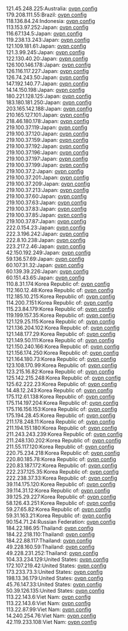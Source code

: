 121.45.248.225:Australia: [ovpn config](vpn/121_45_248_225.ovpn)  
179.208.111.55:Brazil: [ovpn config](vpn/179_208_111_55.ovpn)  
118.136.84.24:Indonesia: [ovpn config](vpn/118_136_84_24.ovpn)  
113.153.97.252:Japan: [ovpn config](vpn/113_153_97_252.ovpn)  
116.67.134.5:Japan: [ovpn config](vpn/116_67_134_5.ovpn)  
119.238.13.243:Japan: [ovpn config](vpn/119_238_13_243.ovpn)  
121.109.181.61:Japan: [ovpn config](vpn/121_109_181_61.ovpn)  
121.3.99.245:Japan: [ovpn config](vpn/121_3_99_245.ovpn)  
122.130.40.20:Japan: [ovpn config](vpn/122_130_40_20.ovpn)  
126.100.146.178:Japan: [ovpn config](vpn/126_100_146_178.ovpn)  
126.116.117.227:Japan: [ovpn config](vpn/126_116_117_227.ovpn)  
126.74.243.50:Japan: [ovpn config](vpn/126_74_243_50.ovpn)  
147.192.140.77:Japan: [ovpn config](vpn/147_192_140_77.ovpn)  
14.14.150.198:Japan: [ovpn config](vpn/14_14_150_198.ovpn)  
180.221.128.125:Japan: [ovpn config](vpn/180_221_128_125.ovpn)  
183.180.181.250:Japan: [ovpn config](vpn/183_180_181_250.ovpn)  
203.165.142.188:Japan: [ovpn config](vpn/203_165_142_188.ovpn)  
210.165.127.101:Japan: [ovpn config](vpn/210_165_127_101.ovpn)  
218.46.180.178:Japan: [ovpn config](vpn/218_46_180_178.ovpn)  
219.100.37.119:Japan: [ovpn config](vpn/219_100_37_119.ovpn)  
219.100.37.120:Japan: [ovpn config](vpn/219_100_37_120.ovpn)  
219.100.37.159:Japan: [ovpn config](vpn/219_100_37_159.ovpn)  
219.100.37.192:Japan: [ovpn config](vpn/219_100_37_192.ovpn)  
219.100.37.196:Japan: [ovpn config](vpn/219_100_37_196.ovpn)  
219.100.37.197:Japan: [ovpn config](vpn/219_100_37_197.ovpn)  
219.100.37.199:Japan: [ovpn config](vpn/219_100_37_199.ovpn)  
219.100.37.2:Japan: [ovpn config](vpn/219_100_37_2.ovpn)  
219.100.37.201:Japan: [ovpn config](vpn/219_100_37_201.ovpn)  
219.100.37.209:Japan: [ovpn config](vpn/219_100_37_209.ovpn)  
219.100.37.213:Japan: [ovpn config](vpn/219_100_37_213.ovpn)  
219.100.37.60:Japan: [ovpn config](vpn/219_100_37_60.ovpn)  
219.100.37.63:Japan: [ovpn config](vpn/219_100_37_63.ovpn)  
219.100.37.83:Japan: [ovpn config](vpn/219_100_37_83.ovpn)  
219.100.37.85:Japan: [ovpn config](vpn/219_100_37_85.ovpn)  
219.100.37.87:Japan: [ovpn config](vpn/219_100_37_87.ovpn)  
222.0.154.23:Japan: [ovpn config](vpn/222_0_154_23.ovpn)  
222.3.196.242:Japan: [ovpn config](vpn/222_3_196_242.ovpn)  
222.8.10.238:Japan: [ovpn config](vpn/222_8_10_238.ovpn)  
223.217.2.46:Japan: [ovpn config](vpn/223_217_2_46.ovpn)  
42.150.192.249:Japan: [ovpn config](vpn/42_150_192_249.ovpn)  
59.136.57.69:Japan: [ovpn config](vpn/59_136_57_69.ovpn)  
60.107.31.32:Japan: [ovpn config](vpn/60_107_31_32.ovpn)  
60.139.39.226:Japan: [ovpn config](vpn/60_139_39_226.ovpn)  
60.151.43.65:Japan: [ovpn config](vpn/60_151_43_65.ovpn)  
110.8.31.174:Korea Republic of: [ovpn config](vpn/110_8_31_174.ovpn)  
112.160.12.48:Korea Republic of: [ovpn config](vpn/112_160_12_48.ovpn)  
112.185.10.215:Korea Republic of: [ovpn config](vpn/112_185_10_215.ovpn)  
114.200.7.151:Korea Republic of: [ovpn config](vpn/114_200_7_151.ovpn)  
115.23.84.179:Korea Republic of: [ovpn config](vpn/115_23_84_179.ovpn)  
119.199.157.35:Korea Republic of: [ovpn config](vpn/119_199_157_35.ovpn)  
121.129.25.115:Korea Republic of: [ovpn config](vpn/121_129_25_115.ovpn)  
121.136.204.102:Korea Republic of: [ovpn config](vpn/121_136_204_102.ovpn)  
121.148.177.29:Korea Republic of: [ovpn config](vpn/121_148_177_29.ovpn)  
121.149.50.111:Korea Republic of: [ovpn config](vpn/121_149_50_111.ovpn)  
121.150.240.166:Korea Republic of: [ovpn config](vpn/121_150_240_166.ovpn)  
121.156.174.250:Korea Republic of: [ovpn config](vpn/121_156_174_250.ovpn)  
121.164.180.73:Korea Republic of: [ovpn config](vpn/121_164_180_73.ovpn)  
123.108.170.99:Korea Republic of: [ovpn config](vpn/123_108_170_99.ovpn)  
123.215.16.82:Korea Republic of: [ovpn config](vpn/123_215_16_82.ovpn)  
125.142.215.248:Korea Republic of: [ovpn config](vpn/125_142_215_248.ovpn)  
125.62.222.23:Korea Republic of: [ovpn config](vpn/125_62_222_23.ovpn)  
14.48.12.243:Korea Republic of: [ovpn config](vpn/14_48_12_243.ovpn)  
175.112.61.138:Korea Republic of: [ovpn config](vpn/175_112_61_138.ovpn)  
175.114.197.204:Korea Republic of: [ovpn config](vpn/175_114_197_204.ovpn)  
175.116.156.153:Korea Republic of: [ovpn config](vpn/175_116_156_153.ovpn)  
175.194.28.45:Korea Republic of: [ovpn config](vpn/175_194_28_45.ovpn)  
211.178.248.11:Korea Republic of: [ovpn config](vpn/211_178_248_11.ovpn)  
211.194.151.180:Korea Republic of: [ovpn config](vpn/211_194_151_180.ovpn)  
211.243.243.239:Korea Republic of: [ovpn config](vpn/211_243_243_239.ovpn)  
211.248.130.202:Korea Republic of: [ovpn config](vpn/211_248_130_202.ovpn)  
211.55.117.120:Korea Republic of: [ovpn config](vpn/211_55_117_120.ovpn)  
220.75.234.218:Korea Republic of: [ovpn config](vpn/220_75_234_218.ovpn)  
220.80.185.78:Korea Republic of: [ovpn config](vpn/220_80_185_78.ovpn)  
220.83.187.172:Korea Republic of: [ovpn config](vpn/220_83_187_172.ovpn)  
222.237.125.35:Korea Republic of: [ovpn config](vpn/222_237_125_35.ovpn)  
222.238.37.33:Korea Republic of: [ovpn config](vpn/222_238_37_33.ovpn)  
39.114.175.120:Korea Republic of: [ovpn config](vpn/39_114_175_120.ovpn)  
39.114.31.12:Korea Republic of: [ovpn config](vpn/39_114_31_12.ovpn)  
39.125.29.227:Korea Republic of: [ovpn config](vpn/39_125_29_227.ovpn)  
58.126.43.251:Korea Republic of: [ovpn config](vpn/58_126_43_251.ovpn)  
59.27.65.82:Korea Republic of: [ovpn config](vpn/59_27_65_82.ovpn)  
59.31.163.21:Korea Republic of: [ovpn config](vpn/59_31_163_21.ovpn)  
90.154.71.24:Russian Federation: [ovpn config](vpn/90_154_71_24.ovpn)  
184.22.186.95:Thailand: [ovpn config](vpn/184_22_186_95.ovpn)  
184.22.218.110:Thailand: [ovpn config](vpn/184_22_218_110.ovpn)  
184.22.88.117:Thailand: [ovpn config](vpn/184_22_88_117.ovpn)  
49.228.160.59:Thailand: [ovpn config](vpn/49_228_160_59.ovpn)  
49.228.231.252:Thailand: [ovpn config](vpn/49_228_231_252.ovpn)  
104.33.234.129:United States: [ovpn config](vpn/104_33_234_129.ovpn)  
172.107.219.42:United States: [ovpn config](vpn/172_107_219_42.ovpn)  
173.233.73.3:United States: [ovpn config](vpn/173_233_73_3.ovpn)  
198.13.36.179:United States: [ovpn config](vpn/198_13_36_179.ovpn)  
45.76.147.33:United States: [ovpn config](vpn/45_76_147_33.ovpn)  
50.39.126.135:United States: [ovpn config](vpn/50_39_126_135.ovpn)  
113.22.143.6:Viet Nam: [ovpn config](vpn/113_22_143_6.ovpn)  
113.22.143.6:Viet Nam: [ovpn config](vpn/113_22_143_6.ovpn)  
113.22.87.99:Viet Nam: [ovpn config](vpn/113_22_87_99.ovpn)  
14.240.254.76:Viet Nam: [ovpn config](vpn/14_240_254_76.ovpn)  
42.119.233.108:Viet Nam: [ovpn config](vpn/42_119_233_108.ovpn)  
